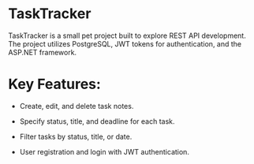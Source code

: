 # TaskTracker

TaskTracker is a small pet project built to explore REST API development. The project utilizes PostgreSQL, JWT tokens for authentication, and the ASP.NET framework.

# Key Features:

- Create, edit, and delete task notes.

- Specify status, title, and deadline for each task.

- Filter tasks by status, title, or date.

- User registration and login with JWT authentication.
